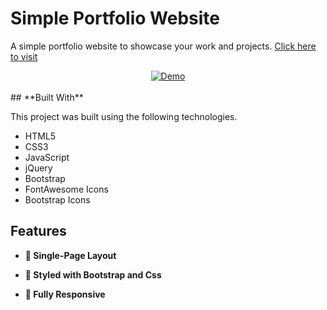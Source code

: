 

# Simple Portfolio Website

A simple portfolio website to showcase your work and projects. <a href="https://dfgind.github.io/DiegosITporfolio" target="_blank">Click here to visit</a>
<div align="center">
  <a href="https://dfgind.github.io/DiegosITporfolio/" target="_blank"><img alt="Demo" src="./screenshots/Portfolio-Websites.png" /></a>
</div>

<br/>
## **Built With**

This project was built using the following technologies.

- HTML5
- CSS3
- JavaScript
- jQuery
- Bootstrap
- FontAwesome Icons
- Bootstrap Icons

  
## **Features**

- **📖 Single-Page Layout**

- **🎨 Styled with Bootstrap and Css**

- **📱 Fully Responsive**
